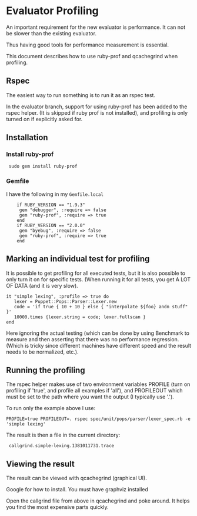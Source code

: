 Evaluator Profiling
===
An important requirement for the new evaluator is performance. It can not be slower than the existing evaluator.

Thus having good tools for performance measurement is essential.

This document describes how to use ruby-prof and qcachegrind when profiling.

Rspec
---
The easiest way to run something is to run it as an rspec test.

In the evaluator branch, support for using ruby-prof has been added to the rspec helper.
(It is skipped if ruby prof is not installed), and profiling is only turned on if explicitly asked
for.

Installation
---
### Install ruby-prof

     sudo gem install ruby-prof

### Gemfile

I have the following in my `Gemfile.local`

        if RUBY_VERSION == "1.9.3"
         gem "debugger", :require => false
         gem "ruby-prof", :require => true
        end
        if RUBY_VERSION == "2.0.0"
         gem "byebug", :require => false
         gem "ruby-prof", :require => true
        end

Marking an individual test for profiling
---
It is possible to get profiling for all executed tests, but it is also possible to only
turn it on for specific tests. (When running it for all tests, you get A LOT OF DATA (and it is very slow).

    it "simple lexing", :profile => true do
       lexer = Puppet::Pops::Parser::Lexer.new
       code = 'if true { 10 + 10 } else { "interpolate ${foo} andn stuff" }'
       10000.times {lexer.string = code; lexer.fullscan }
    end

Here ignoring the actual testing (which can be done by using Benchmark to measure and then
asserting that there was no performance regression. (Which is tricky since different machines
have different speed and the result needs to be normalized, etc.).

Running the profiling
---
The rspec helper makes use of two environment variables PROFILE (turn on profiling if 'true', and
profile all examples if 'all'), and PROFILEOUT which must be set to the path where you want the output (I typically use '.').

To run only the example above I use:

    PROFILE=true PROFILEOUT=. rspec spec/unit/pops/parser/lexer_spec.rb -e 'simple lexing'
     
The result is then a file in the current directory:

     callgrind.simple-lexing.1381011731.trace
     
Viewing the result
---
The result can be viewed with qcachegrind (graphical UI).

Google for how to install.
You must have graphviz installed

Open the callgrind file from above in qcachegrind and poke around. It helps you find the most expensive parts quickly.
